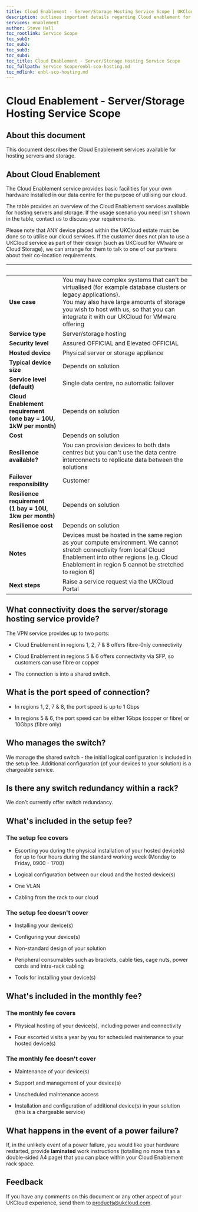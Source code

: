 ```yaml
---
title: Cloud Enablement - Server/Storage Hosting Service Scope | UKCloud Ltd
description: outlines important details regarding Cloud enablement for server / storage hosting
services: enablement
author: Steve Hall
toc_rootlink: Service Scope
toc_sub1: 
toc_sub2:
toc_sub3:
toc_sub4:
toc_title: Cloud Enablement - Server/Storage Hosting Service Scope
toc_fullpath: Service Scope/enbl-sco-hosting.md
toc_mdlink: enbl-sco-hosting.md
---
```


# Cloud Enablement - Server/Storage Hosting Service Scope

## About this document

This document describes the Cloud Enablement services available for hosting servers and storage.

## About Cloud Enablement

The Cloud Enablement service provides basic facilities for your own hardware installed in our data centre for the purpose of utilising our cloud.

The table provides an overview of the Cloud Enablement services available for hosting servers and storage. If the usage scenario you need isn't shown in the table, contact us to discuss your requirements.

Please note that ANY device placed within the UKCloud estate must be done so to utilise our cloud services. If the customer does not plan to use a UKCloud service as part of their design (such as UKCloud for VMware or Cloud Storage), we can arrange for them to talk to one of our partners about their co-location requirements.

&nbsp; | &nbsp;
-------|-------
**Use case** | You may have complex systems that can't be virtualised (for example database clusters or legacy applications).</br>You may also have large amounts of storage you wish to host with us, so that you can integrate it with our UKCloud for VMware offering  
**Service type** | Server/storage hosting
**Security level** | Assured OFFICIAL and Elevated OFFICIAL
**Hosted device** | Physical server or storage appliance
**Typical device size** | Depends on solution
**Service level (default)** | Single data centre, no automatic failover
**Cloud Enablement requirement</br>(one bay = 10U, 1kW per month)** | Depends on solution
**Cost** | Depends on solution
**Resilience available?** | You can provision devices to both data centres but you can't use the data centre interconnects to replicate data between the  solutions                         |
**Failover responsibility** | Customer
**Resilience requirement</br>(1 bay = 10U, 1kw per month)** | Depends on solution               |
**Resilience cost** | Depends on solution
**Notes** | Devices must be hosted in the same region as your compute environment. We cannot stretch connectivity from local Cloud Enablement into other regions (e.g. Cloud Enablement in region 5 cannot be stretched to region 6)
**Next steps** | Raise a service request via the UKCloud Portal                    |

## What connectivity does the server/storage hosting service provide?

The VPN service provides up to two ports:

- Cloud Enablement in regions 1, 2, 7 & 8 offers fibre-0nly connectivity

- Cloud Enablement in regions 5 & 6 offers connectivity via SFP, so customers can use fibre or copper

- The connection is into a shared switch.

## What is the port speed of connection?

- In regions 1, 2, 7 & 8, the port speed is up to 1 Gbps

- In regions 5 & 6, the port speed can be either 1Gbps (copper or fibre) or 10Gbps (fibre only)

## Who manages the switch?

We manage the shared switch - the initial logical configuration is included in the setup fee. Additional configuration (of your devices to your solution) is a chargeable service.

## Is there any switch redundancy within a rack?

We don't currently offer switch redundancy.

## What's included in the setup fee?

### The setup fee covers

- Escorting you during the physical installation of your hosted device(s) for up to four hours during the standard working week (Monday to Friday, 0900 - 1700)

- Logical configuration between our cloud and the hosted device(s)

- One VLAN

- Cabling from the rack to our cloud

### The setup fee doesn't cover

- Installing your device(s)

- Configuring your device(s)

- Non-standard design of your solution

- Peripheral consumables such as brackets, cable ties, cage nuts, power cords and intra-rack cabling

- Tools for installing your device(s)

## What's included in the monthly fee?

### The monthly fee covers

- Physical hosting of your device(s), including power and connectivity

- Four escorted visits a year by you for scheduled maintenance to your hosted device(s)

### The monthly fee doesn't cover

- Maintenance of your device(s)

- Support and management of your device(s)

- Unscheduled maintenance access

- Installation and configuration of additional device(s) in your solution (this is a chargeable service)

## What happens in the event of a power failure?

If, in the unlikely event of a power failure, you would like your hardware restarted, provide **laminated** work instructions (totalling no more than a double-sided A4 page) that you can place within your Cloud Enablement rack space.

## Feedback

If you have any comments on this document or any other aspect of your UKCloud experience, send them to <products@ukcloud.com>.
